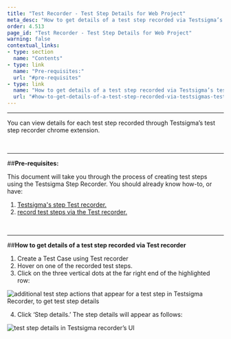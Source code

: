 ```yaml
---
title: "Test Recorder - Test Step Details for Web Project"
meta_desc: "How to get details of a test step recorded via Testsigma’s test recorder chrome extension"
order: 4.513
page_id: "Test Recorder - Test Step Details for Web Project"
warning: false
contextual_links:
- type: section
  name: "Contents"
- type: link
  name: "Pre-requisites:"
  url: "#pre-requisites"
- type: link
  name: "How to get details of a test step recorded via Testsigma’s test recorder chrome extension"
  url: "#how-to-get-details-of-a-test-step-recorded-via-testsigmas-test-recorder-chrome-extension   "
---
```


---

You can view details for each test step recorded through Testsigma’s test step recorder chrome extension.  

&emsp;

---
##**Pre-requisites:**

This document will take you through the process of creating test steps using the Testsigma Step Recorder. You should already know how-to, or have:

 1. [Testsigma's step Test recorder.](https://testsigma.com/docs/test-step-recorder/install-chrome-extension/)
 2. [record test steps via the Test recorder.](https://testsigma.com/docs/test-cases/create-steps-recorder/web-apps/overview/)

&emsp;


---
##**How to get details of a test step recorded via Test recorder**

 1. Create a Test Case using Test recorder
 2. Hover on one of the recorded test steps. 
 3. Click on the three vertical dots at the far right end of the highlighted row:

![additional test step actions that appear for a test step in Testsigma Recorder, to get test step details](https://docs.testsigma.com/images/step-settings/available-additional-actions-test-step-details-testsigma-recorder.png)

 4. Click ‘Step details.’ The step details will appear as follows:

![test step details in Testsigma recorder’s UI](https://docs.testsigma.com/images/step-settings/test-step-details-ui-testsigma-recorder.png)
